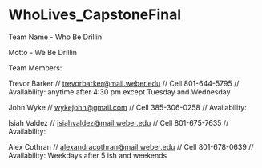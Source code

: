 # WhoLives_CapstoneFinal

Team Name - Who Be Drillin

Motto - We Be Drillin

Team Members:

Trevor Barker // trevorbarker@mail.weber.edu // Cell 801-644-5795 // Availability: anytime after 4:30 pm except Tuesday and Wednesday

John Wyke // wykejohn@gmail.com // Cell 385-306-0258 // Availability: 

Isiah Valdez // isiahvaldez@mail.weber.edu // Cell 801-675-7635 // Availability: 

Alex Cothran // alexandracothran@mail.weber.edu // Cell 801-678-0639 // Availability: Weekdays after 5 ish and weekends
